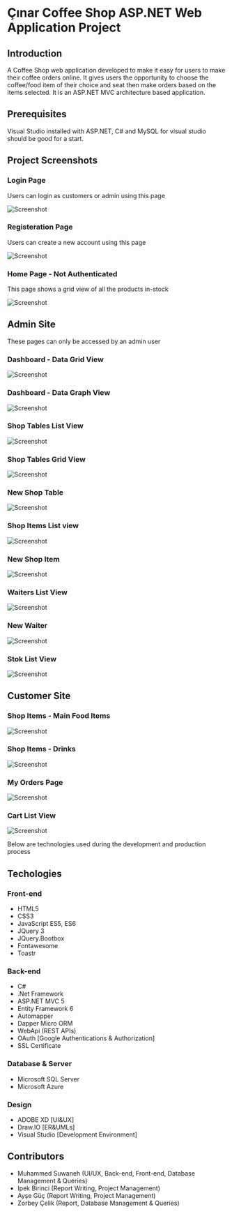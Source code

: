 # Çınar Coffee Shop ASP.NET Web Application Project

## Introduction 

A Coffee Shop web application developed to make it easy for users to make their coffee orders
online. It gives users the opportunity to choose the coffee/food item of their choice and seat then make 
orders based on the items selected. It is an ASP.NET MVC architecture based application. 

## Prerequisites

Visual Studio installed with ASP.NET, C# and MySQL for visual studio should be good for a start.

## Project Screenshots

### Login Page 

Users can login as customers or admin using this page

![Screenshot](Screenshots/LoginPage.png)

### Registeration Page 

Users can create a new account using this page

![Screenshot](Screenshots/NewAccount.png)

### Home Page - Not Authenticated

This page shows a grid view of all the products in-stock 

![Screenshot](Screenshots/ProductViewNotAuthenticated.png)

## Admin Site

These pages can only be accessed by an admin user

### Dashboard - Data Grid View
![Screenshot](Screenshots/DashboardView1.png)

### Dashboard - Data Graph View
![Screenshot](Screenshots/DashboardView2.png)

### Shop Tables List View
![Screenshot](Screenshots/MasalarListView.png)

### Shop Tables Grid View
![Screenshot](Screenshots/MasaGridView.png)

### New Shop Table
![Screenshot](Screenshots/NewMasa.png)

### Shop Items List view
![Screenshot](Screenshots/UrunlerListView.png)

### New Shop Item
![Screenshot](Screenshots/NewUrun.png)

### Waiters List View
![Screenshot](Screenshots/GarsonlarListView.png)

### New Waiter
![Screenshot](Screenshots/NewGarson.png)

### Stok List View
![Screenshot](Screenshots/StokListView.png)

## Customer Site 

### Shop Items - Main Food Items
![Screenshot](Screenshots/ProductView1Authenticated.png)

### Shop Items - Drinks
![Screenshot](Screenshots/ProductView2Authenticated.png)

### My Orders Page
![Screenshot](Screenshots/CustomerOrdersListView.png)

### Cart List View
![Screenshot](Screenshots/CustomerOrderListPage.png)

Below are technologies used during the development and production process

## Techologies 

### Front-end
- HTML5
- CSS3
- JavaScript ES5, ES6
- JQuery 3
- JQuery.Bootbox
- Fontawesome
- Toastr

### Back-end 

- C#
- .Net Framework
- ASP.NET MVC 5
- Entity Framework 6
- Automapper
- Dapper Micro ORM
- WebApi (REST APIs)
- OAuth [Google Authentications & Authorization]
- SSL Certificate

### Database & Server
- Microsoft SQL Server
- Microsoft Azure

### Design
- ADOBE XD [UI&UX]
- Draw.IO [ER&UMLs]
- Visual Studio [Development Environment]

## Contributors

- Muhammed Suwaneh (UI/UX, Back-end, Front-end, Database Management & Queries)
- Ipek Birinci (Report Writing, Project Management)
- Ayşe Güç (Report Writing, Project Management)
- Zorbey Çelik (Report, Database Management & Queries)